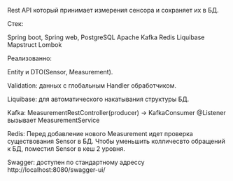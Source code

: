 Rest API который принимает измерения сенсора и сохраняет их в БД.

Стек:

Spring boot,
Spring web,
PostgreSQL
Apache Kafka
Redis
Liquibase
Mapstruct
Lombok

Реализованно:

Entity и DTO(Sensor, Measurement).

Validation: 
данных с глобальным Handler обработчиком.

Liquibase: 
для автоматического накатывания структуры БД.

Kafka: 
MeasurementRestController(producer) -> KafkaConsumer @Listener вызывает MeasurementService

Redis:
Перед добавление нового Measurement идет проверка существования Sensor в БД.
Чтобы уменьшить колличесвто обращений к БД, поместил Sensor в кеш 2 уровня.

Swagger:
доступен по стандартному адрессу http://localhost:8080/swagger-ui/



